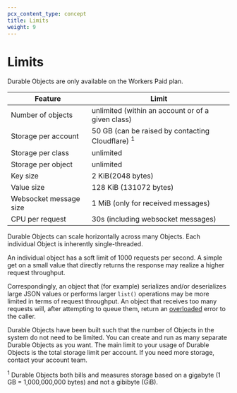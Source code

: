 ```yaml
---
pcx_content_type: concept
title: Limits
weight: 9
---
```


# Limits

Durable Objects are only available on the Workers Paid plan.


| Feature                                    | Limit                                             |
| ------------------------------------------ | --------------------------------------------------|
|  Number of objects                         | unlimited (within an account or of a given class) |
|  Storage per account                       | 50 GB (can be raised by contacting Cloudflare) <sup>1</sup>   |
|  Storage per class                         | unlimited                                         |
|  Storage per object                        | unlimited                                         |
|  Key size                                  | 2 KiB(2048 bytes)                                 |
|  Value size                                | 128 KiB (131072 bytes)                            |
|  Websocket message size                    | 1 MiB (only for received messages)                |
|  CPU per request                           | 30s (including websocket messages)                |



Durable Objects can scale horizontally across many Objects. Each individual Object is inherently single-threaded.

An individual object has a soft limit of 1000 requests per second. A simple get on a small value that directly returns the response may realize a higher request throughput.

Correspondingly, an object that (for example) serializes and/or deserializes large JSON values or performs larger `list()` operations may be more limited in terms of request throughput. An object that receives too many requests will, after attempting to queue them, return an [overloaded](/durable-objects/platform/troubleshooting/#error-durable-object-is-overloaded) error to the caller.

Durable Objects have been built such that the number of Objects in the system do not need to be limited. You can create and run as many separate Durable Objects as you want. The main limit to your usage of Durable Objects is the total storage limit per account. If you need more storage, contact your account team.

<sup>1</sup> Durable Objects both bills and measures storage based on a gigabyte (1 GB = 1,000,000,000 bytes) and not a gibibyte (GiB).
